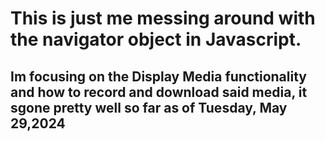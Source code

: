 # This is just me messing around with the navigator object in Javascript.
## Im focusing on the Display Media functionality and how to record and download said media, it sgone pretty well so far as of Tuesday, May 29,2024
